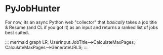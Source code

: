 # PyJobHunter
 For now, its an async Python web "collector" that *basically* takes a job title & Resume (and CL if you got it) as an input and returns a ranked list of jobs best suited.


::: mermaid
graph LR;
    UserInput:JobTitle-->CalculateMaxPages;
    CalculateMaxPages-->GenerateURLS;
:::